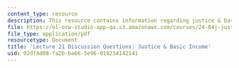 ```yaml
---
content_type: resource
description: This resource contains information regarding justice & basic income.
file: https://ol-ocw-studio-app-qa.s3.amazonaws.com/courses/24-04j-justice-spring-2012/02df4d08fa2bba665e96019234142141_MIT24_04JS12_disc21.pdf
file_type: application/pdf
resourcetype: Document
title: 'Lecture 21 Discussion Questions: Justice & Basic Income'
uid: 02df4d08-fa2b-ba66-5e96-019234142141
---
```

